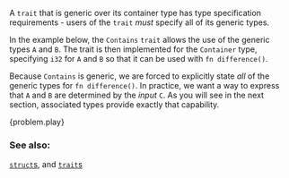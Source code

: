 A `trait` that is generic over its container type has type specification
requirements - users of the `trait` *must* specify all of its generic types.

In the example below, the `Contains` `trait` allows the use of the generic 
types `A` and `B`. The trait is then implemented for the `Container` type, 
specifying `i32` for `A` and `B` so that it can be used with `fn difference()`.

Because `Contains` is generic, we are forced to explicitly state *all* of the 
generic types for `fn difference()`. In practice, we want a way to express that 
`A` and `B` are determined by the *input* `C`. As you will see in the next 
section, associated types provide exactly that capability.

{problem.play}

### See also:

[`struct`s][structs], and [`trait`s][traits]

[structs]: ../custom_types/structs.html
[traits]: ../trait.html
